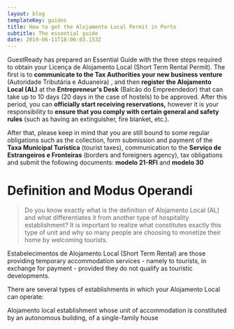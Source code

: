 ```yaml
---
layout: blog
templateKey: guides
title: How to get the Alojamento Local Permit in Porto
subtitle: The essential guide
date: 2019-06-11T18:06:03.153Z
---
```

GuestReady has prepared an Essential Guide with the three steps required to obtain your  Licença de Alojamento Local (Short Term Rental Permit). The first is to **communicate to the Tax Authorities your new business venture** (Autoridade Tributária e Aduaneira) , and then **register the Alojamento Local (AL)** at the **Entrepreneur's Desk** (Balcão do Empreendedor) that can take up to 10 days (20 days in the case of hostels) to be approved. After this period, you can **officially start receiving reservations,** however it is your responsibility to **ensure that you comply with certain general and safety rules** (such as having an extinguisher, fire blanket, etc.). 

After that, please keep in mind that you are still bound to some regular obligations such as the collection, form submission and payment of the **Taxa Municipal Turística** (tourist taxes), communication to the **Serviço de Estrangeiros e Fronteiras** (borders and foreigners agency), tax obligations and submit the following documents: **modelo 21-RFI** and **modelo 30**

# Definition and Modus Operandi

> Do you know exactly what is the definition of Alojamento Local (AL) and what differentiates it from another type of hospitality establishment? It is important to realize what constitutes exactly this type of unit and why so many people are choosing to monetize their home by welcoming tourists.

Estabelecimentos de Alojamento Local (Short Term Rental) are those providing temporary accommodation services - namely to tourists, in exchange for payment - provided they do not qualify as touristic developments.

There are several types of establishments in which your Alojamento Local can operate:

<panel heading="Single-family detached home">Alojamento local establishment whose unit of accommodation is constituted by an autonomous building, of a single-family house</panel>
